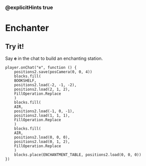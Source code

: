 ### @explicitHints true

# Enchanter

## Try it!

Say **e** in the chat to build an enchanting station.

```template
player.onChat("e", function () {
    positions2.save(posCamera(0, 0, 4))
    blocks.fill(
    BOOKSHELF,
    positions2.load(-2, -1, -2),
    positions2.load(2, 1, 2),
    FillOperation.Replace
    )
    blocks.fill(
    AIR,
    positions2.load(-1, 0, -1),
    positions2.load(1, 1, 1),
    FillOperation.Replace
    )
    blocks.fill(
    AIR,
    positions2.load(0, 0, 0),
    positions2.load(0, 1, 2),
    FillOperation.Replace
    )
    blocks.place(ENCHANTMENT_TABLE, positions2.load(0, 0, 0))
})
```